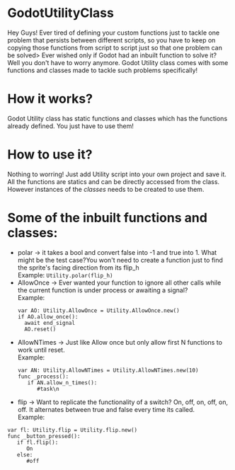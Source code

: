 # GodotUtilityClass
Hey Guys! Ever tired of defining your custom functions just to tackle one problem that persists between different scripts, so you have to keep on copying those functions from script to script just so that one problem can be solved> Ever wished only if Godot had an inbuilt function to solve it? Well you don't have to worry anymore. Godot Utility class comes with some functions and classes made to tackle such problems specifically!   

# How it works?
Godot Utility class has static functions and classes which has the functions already defined. You just have to use them!

# How to use it?
Nothing to worring! Just add Utility script into your own project and save it. All the functions are statics and can be directly accessed from the class. However instances of the *classes* needs to be created to use them.

# Some of the inbuilt functions and classes:
* polar -> it takes a bool and convert false into -1 and true into 1. What might be the test case?You won't need to create a function just to find the sprite's facing direction from its flip_h  
  Example:
  `Utility.polar(flip_h)`
* AllowOnce -> Ever wanted your function to ignore all other calls while the current function is under process or awaiting a signal?  
  Example:
  ```
  var AO: Utility.AllowOnce = Utility.AllowOnce.new()
  if AO.allow_once():
    await end_signal
    AO.reset()
  ```
* AllowNTimes -> Just like Allow once but only allow first N functions to work until reset.  
  Example:
  ```
  var AN: Utility.AllowNTimes = Utility.AllowNTimes.new(10)    
  func _process():
     if AN.allow_n_times():  
        #task\n
  ``` 
* flip -> Want to replicate the functionality of a switch? On, off, on, off, on, off. It alternates between true and false every time its called.  
Example:
```
var fl: Utility.flip = Utility.flip.new() 
func _button_pressed():  
   if fl.flip():
      On  
   else:
      #off
```

